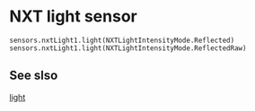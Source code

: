 # NXT light sensor

```cards
sensors.nxtLight1.light(NXTLightIntensityMode.Reflected)
sensors.nxtLight1.light(NXTLightIntensityMode.ReflectedRaw)
```

## See slso

[light](/reference/sensors/nxt-light-sensor/light)
